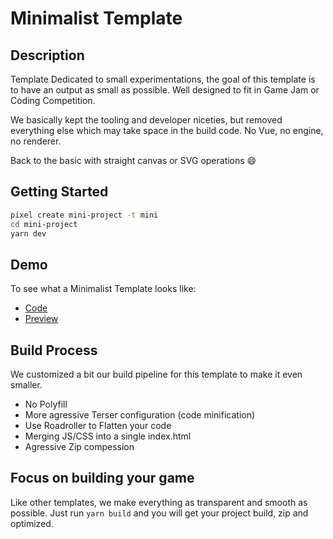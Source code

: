 # Minimalist Template

## Description

Template Dedicated to small experimentations, the goal of this template is to have an output as small as possible. Well designed to fit in Game Jam or Coding Competition.

We basically kept the tooling and developer niceties, but removed everything else which may take space in the build code. No Vue, no engine, no renderer.

Back to the basic with straight canvas or SVG operations :smile:

## Getting Started

```sh
pixel create mini-project -t mini
cd mini-project
yarn dev
```

## Demo

To see what a Minimalist Template looks like:

- [Code](https://github.com/kefniark/pixel-builder/tree/develop/examples/js13k)
- [Preview](https://kefniark.github.io/pixel-builder/examples/js13k)

## Build Process

We customized a bit our build pipeline for this template to make it even smaller.

- No Polyfill
- More agressive Terser configuration (code minification)
- Use Roadroller to Flatten your code
- Merging JS/CSS into a single index.html
- Agressive Zip compession

## Focus on building your game

Like other templates, we make everything as transparent and smooth as possible.
Just run `yarn build` and you will get your project build, zip and optimized.
